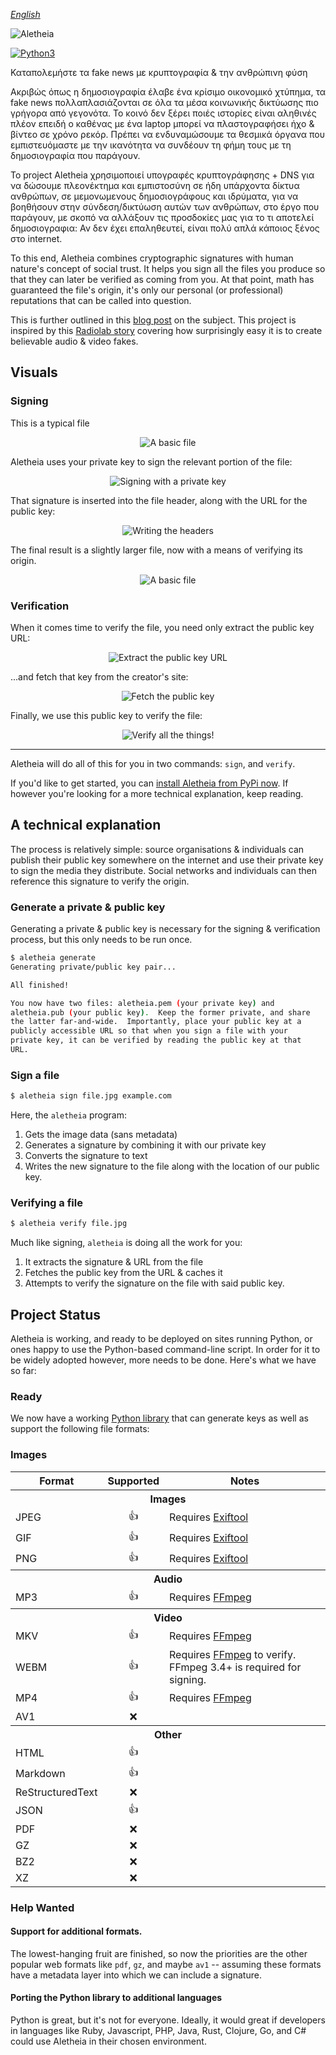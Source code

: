 *[English](README.md)*

<img src="logo-light.png" alt="Aletheia" />

[![Python3](https://img.shields.io/pypi/pyversions/aletheia.svg)](https://pypi.org/project/aletheia/)

Καταπολεμήστε τα fake news με κρυπτογραφία & την ανθρώπινη φύση

Ακριβώς όπως η δημοσιογραφία έλαβε ένα κρίσιμο οικονομικό χτύπημα, τα fake news πολλαπλασιάζονται
σε όλα τα μέσα κοινωνικής δικτύωσης πιο γρήγορα από γεγονότα. Το κοινό δεν ξέρει ποιές ιστορίες 
είναι αληθινές πλέον επειδή ο καθένας με ένα laptop μπορεί να πλαστογραφήσει ήχο & βίντεο σε
χρόνο ρεκόρ. Πρέπει να ενδυναμώσουμε τα θεσμικά όργανα που εμπιστευόμαστε με την ικανότητα να
συνδέουν τη φήμη τους με τη δημοσιογραφία που παράγουν.

Το project Aletheia χρησιμοποιεί υπογραφές κρυπτογράφησης + DNS για να δώσουμε πλεονέκτημα και
εμπιστοσύνη σε ήδη υπάρχοντα δίκτυα ανθρώπων, σε μεμονωμενους δημοσιογράφους και ιδρύματα, για να
βοηθήσουν στην σύνδεση/δικτύωση αυτών των ανθρώπων, στο έργο που παράγουν, με σκοπό να αλλάξουν τις
προσδοκίες μας για το τι αποτελεί δημοσιογραφια: Αν δεν έχει επαληθευτεί, είναι πολύ απλά κάποιος ξένος
στο internet.

To this end, Aletheia combines cryptographic signatures with human nature's
concept of social trust.  It helps you sign all the files you produce so that
they can later be verified as coming from you.  At that point, math has
guaranteed the file's origin, it's only our personal (or professional)
reputations that can be called into question.

This is further outlined in this [blog post](https://danielquinn.org/blog/public-key-authentication-for-media-files-why-isnt-this-a-thing/)
on the subject.  This project is inspired by this [Radiolab story](http://futureoffakenews.com/videos.html)
covering how surprisingly easy it is to create believable audio & video fakes.


## Visuals


### Signing

This is a typical file

<p align="center"><img src="presentation/img/diagrams/sign-structure.png" alt="A basic file" /></p>

Aletheia uses your private key to sign the relevant portion of the file:

<p align="center"><img src="presentation/img/diagrams/sign-read.png" alt="Signing with a private key" /></p>

That signature is inserted into the file header, along with the URL for the
public key:

<p align="center"><img src="presentation/img/diagrams/sign-write.png" alt="Writing the headers" /></p>

The final result is a slightly larger file, now with a means of verifying its
origin.

<p align="center"><img src="presentation/img/diagrams/sign-final.png" alt="A basic file" /></p>


### Verification

When it comes time to verify the file, you need only extract the public key
URL:

<p align="center"><img src="presentation/img/diagrams/verify-extract.png" alt="Extract the public key URL" /></p>

...and fetch that key from the creator's site:

<p align="center"><img src="presentation/img/diagrams/verify-fetch.png" alt="Fetch the public key" /></p>

Finally, we use this public key to verify the file:

<p align="center"><img src="presentation/img/diagrams/verify-final.png" alt="Verify all the things!" /></p>

---

Aletheia will do all of this for you in two commands: `sign`, and `verify`.

If you'd like to get started, you can [install Aletheia from PyPi now](https://pypi.org/project/aletheia/).
If however you're looking for a more technical explanation, keep reading.


## A technical explanation

The process is relatively simple: source organisations & individuals can
publish their public key somewhere on the internet and use their private key to
sign the media they distribute.  Social networks and individuals can then
reference this signature to verify the origin.


### Generate a private & public key

Generating a private & public key is necessary for the signing & verification
process, but this only needs to be run once.

```bash
$ aletheia generate
Generating private/public key pair...

All finished!

You now have two files: aletheia.pem (your private key) and
aletheia.pub (your public key).  Keep the former private, and share
the latter far-and-wide.  Importantly, place your public key at a
publicly accessible URL so that when you sign a file with your
private key, it can be verified by reading the public key at that
URL.
```


### Sign a file

```bash
$ aletheia sign file.jpg example.com
```

Here, the `aletheia` program:

1. Gets the image data (sans metadata)
2. Generates a signature by combining it with our private key
3. Converts the signature to text
4. Writes the new signature to the file along with the location of our public
   key.


### Verifying a file

```bash
$ aletheia verify file.jpg
```

Much like signing, `aletheia` is doing all the work for you:

1. It extracts the signature & URL from the file
2. Fetches the public key from the URL & caches it
3. Attempts to verify the signature on the file with said public key.


## Project Status

Aletheia is working, and ready to be deployed on sites running Python, or ones
happy to use the Python-based command-line script.  In order for it to be
widely adopted however, more needs to be done.  Here's what we have so far:


### Ready

We now have a working [Python library](https://pypi.org/project/aletheia/) that
can generate keys as well as support the following file formats:


### Images

<table style="margin: 0 auto;">
   <tr>
      <th>Format</th>
      <th>Supported</th>
      <th>Notes</th>
   </tr>
   <tr>
      <th colspan="3">Images</th>
   </tr>
   <tr>
      <td>JPEG</td>
      <td align="center">👍</td>
      <td>Requires <a href="https://sno.phy.queensu.ca/~phil/exiftool/">Exiftool</a></td>
   </tr>
   <tr>
      <td>GIF</td>
      <td align="center">👍</td>
      <td>Requires <a href="https://sno.phy.queensu.ca/~phil/exiftool/">Exiftool</a></td>
   </tr>
   <tr>
      <td>PNG</td>
      <td align="center">👍</td>
      <td>Requires <a href="https://sno.phy.queensu.ca/~phil/exiftool/">Exiftool</a></td>
   </tr>
   <tr>
      <th colspan="3">Audio</th>
   </tr>
   <tr>
      <td>MP3</td>
      <td align="center">👍</td>
      <td>Requires <a href="https://ffmpeg.org/">FFmpeg</a></td>
   </tr>
   <tr>
      <th colspan="3">Video</th>
   </tr>
   <tr>
      <td>MKV</td>
      <td align="center">👍</td>
      <td>Requires <a href="https://ffmpeg.org/">FFmpeg</a></td>
   </tr>
   <tr>
      <td>WEBM</td>
      <td align="center">👍</td>
      <td>Requires <a href="https://ffmpeg.org/">FFmpeg</a> to verify.  FFmpeg 3.4+ is required for signing.</td>
   </tr>
   <tr>
      <td>MP4</td>
      <td align="center">👍</td>
      <td>Requires <a href="https://ffmpeg.org/">FFmpeg</a></td>
   </tr>
   <tr>
      <td>AV1</td>
      <td align="center">❌</td>
      <td></td>
   </tr>
   <tr>
      <th colspan="3">Other</th>
   </tr>
   <tr>
      <td>HTML</td>
      <td align="center">👍</td>
      <td></td>
   </tr>
   <tr>
      <td>Markdown</td>
      <td align="center">👍</td>
      <td></td>
   </tr>
   <tr>
      <td>ReStructuredText</td>
      <td align="center">❌</td>
      <td></td>
   </tr>
   <tr>
      <td>JSON</td>
      <td align="center">👍</td>
      <td></td>
   </tr>
   <tr>
      <td>PDF</td>
      <td align="center">❌</td>
      <td></td>
   </tr>
   <tr>
      <td>GZ</td>
      <td align="center">❌</td>
      <td></td>
   </tr>
   <tr>
      <td>BZ2</td>
      <td align="center">❌</td>
      <td></td>
   </tr>
   <tr>
      <td>XZ</td>
      <td align="center">❌</td>
      <td></td>
   </tr>
</table>


### Help Wanted


#### Support for additional formats.

The lowest-hanging fruit are finished, so now the priorities are the other
popular web formats like `pdf`, `gz`, and maybe `av1` -- assuming these
formats have a metadata layer into which we can include a signature.


#### Porting the Python library to additional languages

Python is great, but it's not for everyone.  Ideally, it would great if
developers in languages like Ruby, Javascript, PHP, Java, Rust, Clojure, Go,
and C# could use Aletheia in their chosen environment.
